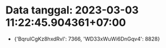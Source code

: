 # Data tanggal: 2023-03-03 11:22:45.904361+07:00

* {'BqruICgKz8hxdRvl': 7366, 'WD33xWuWi6DnGqv4': 8828}
